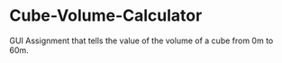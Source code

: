 # Cube-Volume-Calculator
GUI Assignment that tells the value of the volume of a cube from 0m to 60m.

